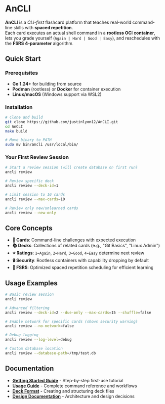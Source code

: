# AnCLI

**AnCLI** is a *CLI-first* flashcard platform that teaches real-world command-line skills with **spaced repetition**.  
Each card executes an actual shell command in a **rootless OCI container**, lets you grade yourself (`Again | Hard | Good | Easy`), and reschedules with the **FSRS 4-parameter** algorithm.

## Quick Start

### Prerequisites
- **Go 1.24+** for building from source
- **Podman** (rootless) or **Docker** for container execution
- **Linux/macOS** (Windows support via WSL2)

### Installation

```bash
# Clone and build
git clone https://github.com/justinlyon12/AnCLI.git
cd AnCLI
make build

# Move binary to PATH
sudo mv bin/ancli /usr/local/bin/
```

### Your First Review Session

```bash
# Start a review session (will create database on first run)
ancli review

# Review specific deck
ancli review --deck-id=1

# Limit session to 10 cards  
ancli review --max-cards=10

# Review only new/unlearned cards
ancli review --new-only
```

## Core Concepts

- **🎯 Cards**: Command-line challenges with expected execution
- **📚 Decks**: Collections of related cards (e.g., "Git Basics", "Linux Admin")  
- **⭐ Ratings**: `1=Again`, `2=Hard`, `3=Good`, `4=Easy` determine next review
- **🔒 Security**: Rootless containers with capability dropping by default
- **🧠 FSRS**: Optimized spaced repetition scheduling for efficient learning

## Usage Examples

```bash
# Basic review session
ancli review

# Advanced filtering
ancli review --deck-id=2 --due-only --max-cards=15 --shuffle=false

# Enable network for specific cards (shows security warning)
ancli review --no-network=false

# Debug logging
ancli review --log-level=debug

# Custom database location
ancli review --database-path=/tmp/test.db
```

## Documentation

- **[Getting Started Guide](docs/GETTING-STARTED.md)** - Step-by-step first-use tutorial
- **[Usage Guide](docs/USAGE.md)** - Complete command reference and workflows
- **[Deck Format](docs/DECK-FORMAT.md)** - Creating and structuring deck files
- **[Design Documentation](docs/)** - Architecture and design decisions

